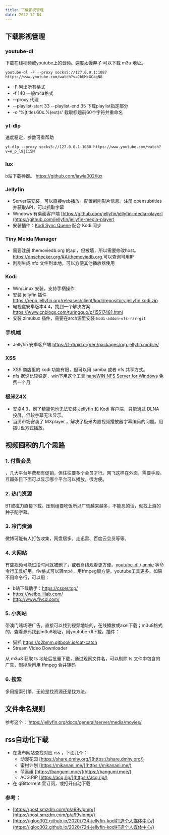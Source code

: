 ```yaml
---
title: 下载影视管理
date: 2022-12-04
---
```


## 下载影视管理

### youtube-dl

下载在线视频或youtube上的音频。~~速度太慢弃了~~ 可以下载 m3u 地址。

`youtube-dl -F --proxy socks5://127.0.0.1:1087 https://www.youtube.com/watch?v=JbUMcGCagN8`

- -F 列出所有格式
- -f 140 一般m4a格式
- --proxy 代理
- --playlist-start 33 --playlist-end 35 下载playlist指定部分
- -o '%(title).60s.%(ext)s' 截取标题前60个字符并重命名

### yt-dlp

速度稳定，参数可看帮助

`yt-dlp --proxy socks5://127.0.0.1:1080 https://www.youtube.com/watch?v=e_p_l9jIi5M`

### lux

b站下载神器。 https://github.com/iawia002/lux

### Jellyfin

- Server端安装，可以直接web播放。配置刮削影片信息。注册 opensubtitles 并获取API，可以抓取字幕
- Windows 有桌面客户端 [https://github.com/jellyfin/jellyfin-media-player](https://github.com/jellyfin/jellyfin-media-player) 
- 安装插件：[Kodi Sync Quene](https://repo.jellyfin.org/releases/plugin/kodi-sync-queue/) 配合 Kodi 同步

### Tiny Meida Manager

- 需要注册 themoviedb.org 的api，但被墙，所以需要修改host。[https://dnschecker.org/#A/themoviedb.org ](https://dnschecker.org/#A/themoviedb.org) 可以查询可用IP
- 刮削生成 nfo 文件到本地，可以方便其他播放器使用

### Kodi

- Win/Linux 安装，支持手柄操作
- 安装 jellyfin 插件  https://repo.jellyfin.org/releases/client/kodi/repository.jellyfin.kodi.zip
- 电视盒安卓版本4.4，找到一个解决方案 https://www.cnblogs.com/turingguo/p/15517481.html 
- 安装 zimukux 插件，需要在arch源里安装 `kodi-addon-vfs-rar-git` 


### 手机端

- Jellyfin 安卓客户端 https://f-droid.org/en/packages/org.jellyfin.mobile/ 

### XSS

- XSS 商店里的 kodi 功能有限，但可以用 samba 或者 nfs 共享方式。
- nfs 据说比较稳定，win下用这个工具 [haneWIN NFS Server
for Windows](https://www.hanewin.net/nfs-e.htm) 免费一个月

### 极米Z4X

- 安卓4.3，刷了精简包也无法安装 Jellyfin 和 Kodi 客户端，只能通过 DLNA 投屏，但软字幕无法显示。
- 当贝市场安装了 MXplayer ，解决了极米内置视频播放器字幕编码的问题。用插U盘方式播放。


## 视频囤积的几个思路


### 1. 付费会员

，几大平台年费都有促销，但往往要多个会员才行。网飞这样在外面，需要手段。豆瓣条目下面可以显示哪个平台可以播放，很方便。

### 2. 热门资源

BT或磁力直接下载。压制组要吃饭所以广告越来越多，不能忍的话，就找上游的种子配字幕。

### 3. 冷门资源

微博可能有人打包收集，网盘居多。走迅雷、百度云会员等等。

### 4. 大网站

有些视频可能过段时间就被删了，或者离线观看更方便。[youtube-dl ](https://youtube-dl.org/)/ [annie](https://github.com/iawia002/annie) 等命令行工具好用。flv格式可以转mp4，用ffmpeg很方便。youtube工具更多。如果不用命令行，可以用：

- b站下载助手：https://csser.top/
- https://weibo.iiilab.com/
- http://www.flvcd.com/

### 5. 小网站

带澳门赌场硬广告。直接可以找到视频地址的，在线播放或axel下载；m3u8格式的，查看源码找到m3u8地址，用youtube-dl下载。插件：

- 猫抓 https://o2bmm.gitbook.io/cat-catch
- Stream Video Downloader

从 m3u8 获取 ts 地址后批量下载，通过观察文件名，可以剔除 ts 文件中包含的广告，删掉后再用 ffmpeg 合并转码
### 6. 搜索

多用搜索引擎，无论是找资源还是找方法。


## 文件命名规则

参考这个： https://jellyfin.org/docs/general/server/media/movies/

## rss自动化下载

- 在发布网站查找对应 rss ，下面几个：
	- 动漫花园 [https://share.dmhy.org/](https://share.dmhy.org/)
	- 蜜柑计划 [https://mikanani.me/](https://mikanani.me/)
	- 萌番组 [https://bangumi.moe/](https://bangumi.moe/)
	- ACG.RIP [https://acg.rip/](https://acg.rip/)
- 在 qBittorrent 里订阅，或打开自动下载






### 参考：

- [https://post.smzdm.com/p/a99vlpmp/](https://post.smzdm.com/p/a99vlpmp/)
- [https://igloo302.github.io/2020/724-jellyfin-kodi打造个人媒体中心/](https://igloo302.github.io/2020/724-jellyfin-kodi打造个人媒体中心/)